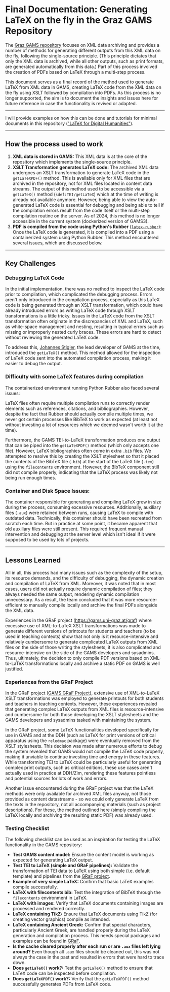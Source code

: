 # Final Documentation: Generating LaTeX on the fly in the Graz GAMS Repository

The [Graz GAMS repository](gams.uni-graz.at) focuses on XML data archiving and provides a number of methods for generating different outputs from this XML data on the fly, following the single-source principle. (This principle dictates that only the XML data is archived, while all other outputs, such as print formats, are generated automatically from this data.)
Part of this process involved the creation of PDFs based on LaTeX through a multi-step process.

This document serves as a final record of the method used to generate LaTeX from XML data in GAMS, creating LaTeX code from the XML data on the fly using XSLT followed by compilation into PDFs. 
As this process is no longer supported, the aim is to document the insights and issues here for future reference in case the functionality is revived or adapted.

---

I will provide examples on how this can be done and tutorials for minimal documents in this repository (["LaTeX for Digital Humanities"](https://github.com/sarahalang/latex-for-dh/)). 

---

## How the process used to work
1. **XML data is stored in GAMS:** This XML data is at the core of the repository which implements the single-source principle.
2. **XSLT Transformation generates LaTeX code:** The archived XML data undergoes an XSLT transformation to generate LaTeX code in the `getLaTeXPDF()` method. This is available only for XML files that are archived in the repository, not for XML files located in content data streams. The output of this method used to be accessible via a `getLaTeX()` method (`sdef:TEI/getLaTeX`) which at the time of writing is already not available anymore. However, being able to view the auto-generated LaTeX code is essential for debugging and being able to tell if the compilation errors result from the code itself or the multi-step compilation routine on the server. As of 2024, this method is no longer accessible in the current system (dockerized version of GAMS3).
3. **PDF is compiled from the code using Python's Rubber** ([`latex-rubber`](https://pypi.org/project/latex-rubber/)): Once the LaTeX code is generated, it is compiled into a PDF using a containerized system using Python Rubber. This method encountered several issues, which are discussed below.

---

## Key Challenges
### Debugging LaTeX Code
In the initial implementation, there was no method to inspect the LaTeX code prior to compilation, which complicated the debugging process. 
Errors aren't only introduced in the compilation process, especially as this LaTeX code is being generated through an XSLT transformation, which could have already introduced errors as writing LaTeX code through XSLT transformations is a little tricky. 
Issues in the LaTeX code from the XSLT transformation often originate in the discrepancies of XML and LaTeX, such as white-space management and nesting, resulting in typical errors such as missing or improperly nested curly braces. These errors are hard to detect without reviewing the generated LaTeX code.

To address this, [Johannes Stigler](https://orcid.org/0000-0003-0803-1496), the lead developer of GAMS at the time, introduced the `getLaTeX()` method. 
This method allowed for the inspection of LaTeX code sent into the automated compilation process, making it easier to debug the output. 

### Difficulty with some LaTeX features during compilation 
The containerized environment running Python Rubber also faced several issues:

LaTeX files often require multiple compilation runs to correctly render elements such as references, citations, and bibliographies. 
However, despite the fact that Rubber should actually compile multiple times, we never got certain processes like BibTeX to work as expected (at least not without investing a lot of resources which we deemed wasn't worth it at the time).

Furthermore, the GAMS TEI-to-LaTeX transformation produces one output that can be piped into the `getLaTeXPDF()` method (which only accepts one file). 
However, LaTeX bibliographies often come in extra `.bib` files. 
We attempted to resolve this by creating the XSLT stylesheet so that it placed the contents of the BibTeX file (`.bib`) at the start of the LaTeX file (`.tex`) using the `filecontents` environment. 
However, the BibTeX component still did not compile properly, indicating that the LaTeX process was likely not being run enough times.

### Container and Disk Space Issues:
The container responsible for generating and compiling LaTeX grew in size during the process, consuming excessive resources. 
Additionally, auxiliary files (`.aux`) were retained between runs, causing LaTeX to compile with outdated data. Technically, this container should have been recreated from scratch each time. But in practice at some point, it became apparent that old auxiliary files were still present. 
This required frequent manual intervention and debugging at the server level which isn't ideal if it were supposed to be used by lots of projects.

---

## Lessons Learned
All in all, this process had many issues such as the complexity of the setup, its resource demands, and the difficulty of debugging, the dynamic creation and compilation of LaTeX from XML. 
Moreover, it was noted that in most cases, users did not actually require dynamic compilation of files; they always needed the same output, rendering dynamic compilation unnecessary. 
As a result, the team concluded that it was more resource-efficient to manually compile locally and archive the final PDFs alongside the XML data.

Experiences in the GRaF project (https://gams.uni-graz.at/graf) where excessive use of XML-to-LaTeX XSLT transformations 
was made to generate different versions of printouts for students and teachers (to be used in teaching contexts) show that not only is it resource-intensive 
and relatively cumbersome to generate complicated LaTeX outputs from XML files on the side of those writing the stylesheets, it is also complicated and 
resource-intensive on the side of the GAMS developers and sysadmins. 
Thus, ultimately, the decision to only compile PDF versions based on XML-to-LaTeX transformations locally and archive a static PDF on GAMS is well justified. 


### Experiences from the GRaF Project
In the GRaF project ([GAMS GRaF Project](https://gams.uni-graz.at/graf)), extensive use of XML-to-LaTeX XSLT transformations was employed to generate printouts for both students and teachers in teaching contexts. However, these experiences revealed that generating complex LaTeX outputs from XML files is resource-intensive and cumbersome for both those developing the XSLT stylesheets and the GAMS developers and sysadmins tasked with maintaining the system.

In the GRaF project, some LaTeX functionalities developed specifically for use in GAMS and at the DDH (such as LaTeX for print versions of critical apparatus using the `reledmac` package) were eventually removed from the XSLT stylesheets. This decision was made after numerous efforts to debug the system revealed that GAMS would not compile the LaTeX code properly, making it unviable to continue investing time and energy in these features. 
While transforming TEI to LaTeX could be particularly useful for generating complex print outputs, such as critical editions, these use cases aren't actually used in practice at DDH/Zim, rendering these features pointless and potential sources for lots of work and errors.

Another issue encountered during the GRaF project was that the LaTeX methods were only available for archived XML files anyway, 
not  those provided as content datastreams - so we could only generate LaTeX from the texts in the repository, 
not all accompanying materials (such as project descriptions). For these, the method outlined here (simply compiling the LaTeX locally and archiving the resulting static PDF) was already used. 

### Testing Checklist

The following checklist can be used as an inspiration for testing the LaTeX functionality in the GAMS repository:

- **Test GAMS content model:** Ensure the content model is working as expected for generating LaTeX output.
- **Test TEI to LaTeX (simple and GRaF pipelines):** Validate the transformation of TEI data to LaTeX using both simple (i.e. default template) and pipelines from the [GRaF project](https://gams.uni-graz.at/graf).
- **Example of very simple LaTeX:** Confirm that basic LaTeX examples compile successfully.
- **LaTeX with filecontents bib:** Test the integration of BibTeX through the `filecontents` environment in LaTeX.
- **LaTeX with images:** Verify that LaTeX documents containing images are processed and rendered correctly.
- **LaTeX containing TikZ:** Ensure that LaTeX documents using TikZ (for creating vector graphics) compile as intended.
- **LaTeX containing Ancient Greek:** Confirm that special characters, particularly Ancient Greek, are handled properly during the LaTeX generation and compilation process. This needs special packages and examples can be found in [GRaF](https://gams.uni-graz.at/graf).
- **Is the cache cleared properly after each run or are `.aux` files left lying around?** Even though all `.aux` files should be cleaned out, this was not always the case in the past and resulted in errors that were hard to trace down. 
- **Does `getLaTeX()` work?:** Test the `getLaTeX()` method to ensure that LaTeX code can be inspected before compilation.
- **Does `getLaTeXPDF()` work?:** Verify that the `getLaTeXPDF()` method successfully generates PDFs from LaTeX code.

